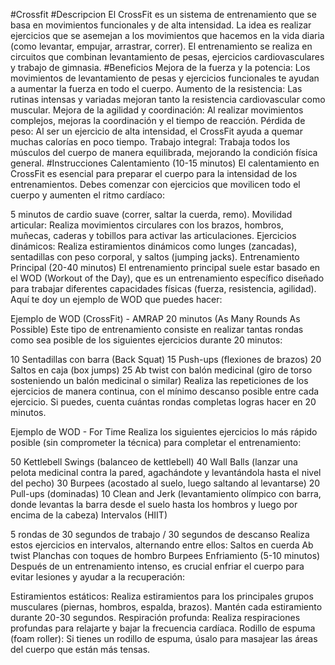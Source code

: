 #Crossfit
#Descripcion
El CrossFit es un sistema de entrenamiento que se basa en movimientos funcionales y de alta intensidad. La idea es realizar ejercicios que se asemejan a los movimientos que hacemos en la vida diaria (como levantar, empujar, arrastrar, correr). El entrenamiento se realiza en circuitos que combinan levantamiento de pesas, ejercicios cardiovasculares y trabajo de gimnasia.
#Beneficios 
Mejora de la fuerza y la potencia: Los movimientos de levantamiento de pesas y ejercicios funcionales te ayudan a aumentar la fuerza en todo el cuerpo.
Aumento de la resistencia: Las rutinas intensas y variadas mejoran tanto la resistencia cardiovascular como muscular.
Mejora de la agilidad y coordinación: Al realizar movimientos complejos, mejoras la coordinación y el tiempo de reacción.
Pérdida de peso: Al ser un ejercicio de alta intensidad, el CrossFit ayuda a quemar muchas calorías en poco tiempo.
Trabajo integral: Trabaja todos los músculos del cuerpo de manera equilibrada, mejorando la condición física general.
#Instrucciones
Calentamiento (10-15 minutos)
El calentamiento en CrossFit es esencial para preparar el cuerpo para la intensidad de los entrenamientos. Debes comenzar con ejercicios que movilicen todo el cuerpo y aumenten el ritmo cardíaco:

5 minutos de cardio suave (correr, saltar la cuerda, remo).
Movilidad articular: Realiza movimientos circulares con los brazos, hombros, muñecas, caderas y tobillos para activar las articulaciones.
Ejercicios dinámicos: Realiza estiramientos dinámicos como lunges (zancadas), sentadillas con peso corporal, y saltos (jumping jacks).
Entrenamiento Principal (20-40 minutos)
El entrenamiento principal suele estar basado en el WOD (Workout of the Day), que es un entrenamiento específico diseñado para trabajar diferentes capacidades físicas (fuerza, resistencia, agilidad). Aquí te doy un ejemplo de WOD que puedes hacer:

Ejemplo de WOD (CrossFit) - AMRAP 20 minutos (As Many Rounds As Possible)
Este tipo de entrenamiento consiste en realizar tantas rondas como sea posible de los siguientes ejercicios durante 20 minutos:

10 Sentadillas con barra (Back Squat)
15 Push-ups (flexiones de brazos)
20 Saltos en caja (box jumps)
25 Ab twist con balón medicinal (giro de torso sosteniendo un balón medicinal o similar)
Realiza las repeticiones de los ejercicios de manera continua, con el mínimo descanso posible entre cada ejercicio. Si puedes, cuenta cuántas rondas completas logras hacer en 20 minutos.

Ejemplo de WOD - For Time
Realiza los siguientes ejercicios lo más rápido posible (sin comprometer la técnica) para completar el entrenamiento:

50 Kettlebell Swings (balanceo de kettlebell)
40 Wall Balls (lanzar una pelota medicinal contra la pared, agachándote y levantándola hasta el nivel del pecho)
30 Burpees (acostado al suelo, luego saltando al levantarse)
20 Pull-ups (dominadas)
10 Clean and Jerk (levantamiento olímpico con barra, donde levantas la barra desde el suelo hasta los hombros y luego por encima de la cabeza)
Intervalos (HIIT)

5 rondas de 30 segundos de trabajo / 30 segundos de descanso
Realiza estos ejercicios en intervalos, alternando entre ellos:
Saltos en cuerda
Ab twist
Planchas con toques de hombro
Burpees
Enfriamiento (5-10 minutos)
Después de un entrenamiento intenso, es crucial enfriar el cuerpo para evitar lesiones y ayudar a la recuperación:

Estiramientos estáticos: Realiza estiramientos para los principales grupos musculares (piernas, hombros, espalda, brazos). Mantén cada estiramiento durante 20-30 segundos.
Respiración profunda: Realiza respiraciones profundas para relajarte y bajar la frecuencia cardíaca.
Rodillo de espuma (foam roller): Si tienes un rodillo de espuma, úsalo para masajear las áreas del cuerpo que están más tensas.
